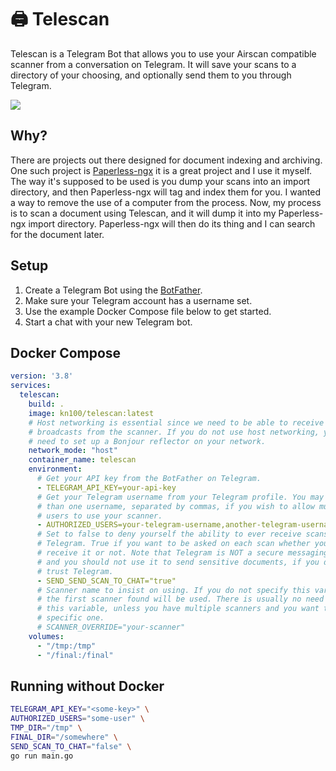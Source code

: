 # 🖨️ Telescan

Telescan is a Telegram Bot that allows you to use your Airscan compatible 
scanner from a conversation on Telegram. It will save your scans to a directory
of your choosing, and optionally send them to you through Telegram. 

![](https://github.com/kn100/telescan/raw/master/demo.gif)

## Why?

There are projects out there designed for document indexing and archiving. One
such project is [Paperless-ngx](https://github.com/paperless-ngx/paperless-ngx)
it is a great project and I use it myself. The way it's supposed to be used is
you dump your scans into an import directory, and then Paperless-ngx will tag
and index them for you. I wanted a way to remove the use of a computer from the
process. Now, my process is to scan a document using Telescan, and it will
dump it into my Paperless-ngx import directory. Paperless-ngx will then do its
thing and I can search for the document later.

## Setup

1. Create a Telegram Bot using the [BotFather](https://telegram.me/BotFather).
2. Make sure your Telegram account has a username set.
2. Use the example Docker Compose file below to get started.
3. Start a chat with your new Telegram bot.

## Docker Compose

```yaml
version: '3.8'
services:
  telescan:
    build: .
    image: kn100/telescan:latest
    # Host networking is essential since we need to be able to receive Bonjour 
    # broadcasts from the scanner. If you do not use host networking, you will
    # need to set up a Bonjour reflector on your network.
    network_mode: "host"
    container_name: telescan
    environment:
      # Get your API key from the BotFather on Telegram.
      - TELEGRAM_API_KEY=your-api-key
      # Get your Telegram username from your Telegram profile. You may add more
      # than one username, separated by commas, if you wish to allow multiple
      # users to use your scanner. 
      - AUTHORIZED_USERS=your-telegram-username,another-telegram-username,etc
      # Set to false to deny yourself the ability to ever receive scans through
      # Telegram. True if you want to be asked on each scan whether you want to
      # receive it or not. Note that Telegram is NOT a secure messaging platform
      # and you should not use it to send sensitive documents, if you do not 
      # trust Telegram.
      - SEND_SEND_SCAN_TO_CHAT="true"
      # Scanner name to insist on using. If you do not specify this variable,
      # the first scanner found will be used. There is usually no need to set 
      # this variable, unless you have multiple scanners and you want to use a
      # specific one.
      # SCANNER_OVERRIDE="your-scanner"
    volumes:
      - "/tmp:/tmp"
      - "/final:/final"
```

## Running without Docker
```bash
TELEGRAM_API_KEY="<some-key>" \
AUTHORIZED_USERS="some-user" \
TMP_DIR="/tmp" \
FINAL_DIR="/somewhere" \
SEND_SCAN_TO_CHAT="false" \
go run main.go
```
